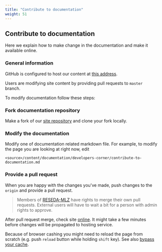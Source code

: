 ```yaml
---
title: "Contribute to documentation"
weight: 51
---
```


## Contribute to documentation 

Here we explain how to make change in the documentation and make it available online.

### General information

GitHub is configured to host our content at [this address](https://reseda-mlz.github.io/MIEZEPY_website).

Users are modifying site content by providing pull requests to `master` branch. 

To modify documentation follow these steps:


### Fork documentation repository

Make a fork of our [site repository](https://github.com/RESEDA-MLZ/MIEZEPY_website) and clone your fork locally.


### Modify the documentation

Modify one of documentation related markdown file. For example, to modify the page you are looking at right now, edit
```
<source>/content/documentation/developers-corner/contribute-to-documentation.md
```


### Provide a pull request

When you are happy with the changes you've made, push changes to the `origin` and provide a pull request.


> Members of [RESEDA-MLZ](https://github.com/RESEDA-MLZ) have rights to merge their own pull requests.
> External users will have to wait a bit for a person with admin rights to approve.

After pull request merge, check site [online](https://reseda-mlz.github.io/MIEZEPY_website).
It might take a few minutes before changes will be propagated to hosting service.

Because of browser cashing you might need to reload the page from scratch (e.g. push `reload` button while holding `shift` key).
See also [bypass your cache](https://en.wikipedia.org/wiki/Wikipedia:Bypass_your_cache).